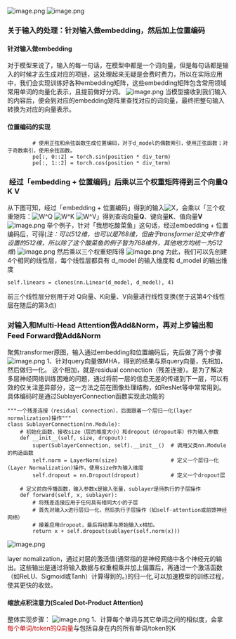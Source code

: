 ![image.png](https://gitee.com/hxc8/images10/raw/master/img/202408070904923.png)
![image.png](https://gitee.com/hxc8/images10/raw/master/img/202408070904980.png)
### 关于输入的处理：针对输入做embedding，然后加上位置编码
#### 针对输入做embedding
对于模型来说了，输入的每一句话，在模型中都是一个词向量，但是每句话都是输入的时候才去生成对应的项链，这处理起来无疑是会费时费力，所以在实际应用中，我们会实现训练好各种embedding矩阵，这些embedding矩阵包含常用领域常用单词的向量化表示，且提前做好分词。
![image.png](https://gitee.com/hxc8/images10/raw/master/img/202408070909777.png)
当模型接收到我们输入的内容后，便会到对应的embedding矩阵里查找对应的词向量，最终把整句输入转换为对应的向量表示。
#### 位置编码的实现

```
        # 使用正弦和余弦函数生成位置编码，对于d_model的偶数索引，使用正弦函数；对于奇数索引，使用余弦函数。
        pe[:, 0::2] = torch.sin(position * div_term)
        pe[:, 1::2] = torch.cos(position * div_term)
```
###  经过「embedding + 位置编码」后乘以三个权重矩阵得到三个向量Q K V
从下图可知，经过「embedding + 位置编码」得到的输入![X](https://latex.csdn.net/eq?X)，会乘以「三个权重矩阵：![W^Q](https://latex.csdn.net/eq?W%5EQ) ![W^K](https://latex.csdn.net/eq?W%5EK) ![W^V](https://latex.csdn.net/eq?W%5EV)」得到查询向量**Q**、键向量**K**、值向量**V**
![image.png](https://gitee.com/hxc8/images10/raw/master/img/202408070914724.png)
举个例子，针对「我想吃酸菜鱼」这句话，经过embedding + 位置编码后，可得(_注：可以512维，也可以是768维，但由于transformer论文中作者设置的512维，所以除了这个酸菜鱼的例子暂为768维外，其他地方均统一为512维_)
![image.png](https://gitee.com/hxc8/images10/raw/master/img/202408070914918.png)
然后乘以三个权重矩阵得
![image.png](https://gitee.com/hxc8/images10/raw/master/img/202408070915402.png)
为此，我们可以先创建4个相同的线性层，每个线性层都具有 d_model 的输入维度和 d_model 的输出维度

        
```
self.linears = clones(nn.Linear(d_model, d_model), 4) 
```

前三个线性层分别用于对 Q向量、K向量、V向量进行线性变换(至于这第4个线性层在随后的第3点)
### 对输入和Multi-Head Attention做Add&Norm，再对上步输出和Feed Forward做Add&Norm
聚焦transformer原图，输入通过embedding和位置编码后，先后做了两个步骤
![image.png](https://gitee.com/hxc8/images10/raw/master/img/202408070938964.png)
1、针对query向量做MHA，得到的结果与原query向量，先相加，然后做归一化。
这个相加，就是residual connection（残差连接）。是为了解决多层神经网络训练困难的问题，通过将前一层的信息无差的传递到下一层，可以有效的仅关注差异部分，这一方法之前在图像处理结构，如ResNet等中常常用到。
具体编码时是通过SublayerConnection函数实现此功能的

```
"""一个残差连接（residual connection），后面跟着一个层归一化(layer normalization)操作"""
class SublayerConnection(nn.Module):
    # 初始化函数，接收size（层的维度大小）和dropout（dropout率）作为输入参数
    def __init__(self, size, dropout):
        super(SublayerConnection, self).__init__()  # 调用父类nn.Module的构造函数
        self.norm = LayerNorm(size)                 # 定义一个层归一化(Layer Normalization)操作，使用size作为输入维度
        self.dropout = nn.Dropout(dropout)          # 定义一个dropout层
 
    # 定义前向传播函数，输入参数x是输入张量，sublayer是待执行的子层操作
    def forward(self, x, sublayer):  
        # 将残差连接应用于任何具有相同大小的子层
        # 首先对输入x进行层归一化，然后执行子层操作（如self-attention或前馈神经网络）
        # 接着应用dropout，最后将结果与原始输入x相加。
        return x + self.dropout(sublayer(self.norm(x)))
```
![image.png](https://gitee.com/hxc8/images10/raw/master/img/202408071006444.png)

layer nomalization，通过对层的激活值(通常指的是神经网络中各个神经元的输出。这些输出是通过将输入数据与权重相乘并加上偏置后，再通过一个激活函数（如ReLU、Sigmoid或Tanh）计算得到的。)的归一化,可以加速模型的训练过程，使其更快的收敛。
#### 缩放点积注意力(Scaled Dot-Product Attention)
整体实现步骤：
![image.png](https://gitee.com/hxc8/images10/raw/master/img/202408071015778.png)
1、计算每个单词与其它单词之间的相似度，会拿<font color="#c00000">每个单词/token的Q向量</font>与包括自身在内的所有单词/token的K